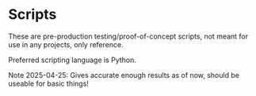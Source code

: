 # Scripts
These are pre-production testing/proof-of-concept scripts, not meant for use in any projects, only reference.

Preferred scripting language is Python.

 Note 2025-04-25: Gives accurate enough results as of now, should be useable for basic things!
